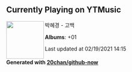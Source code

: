 ## Currently Playing on YTMusic

[<img align="left" width="100" src="https://lh3.googleusercontent.com/_U0t_1x4aLKJFgj6KIl-A9oy7vFx1upqQCV_exP4cu8jrTgGxmPbFhSYthdDImZsFrfuGDbi2HXdM6mB">](https://music.youtube.com/channel/UCe8pLEl_Uzxw1w2pOW9RP1w)

박혜경 - 고백

**Albums**: +01

Last updated at 02/19/2021 14:15

#### Generated with [20chan/github-now](https://github.com/20chan/github-now)


<!--
**20chan/20chan** is a ✨ _special_ ✨ repository because its `README.md` (this file) appears on your GitHub profile.

Here are some ideas to get you started:

- 🔭 I’m currently working on ...
- 🌱 I’m currently learning ...
- 👯 I’m looking to collaborate on ...
- 🤔 I’m looking for help with ...
- 💬 Ask me about ...
- 📫 How to reach me: ...
- 😄 Pronouns: ...
- ⚡ Fun fact: ...
-->
